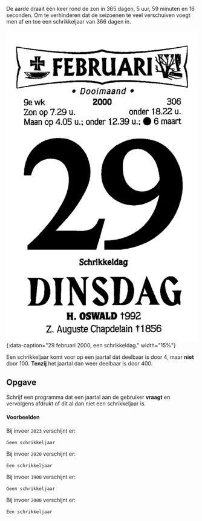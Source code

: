 De aarde draait één keer rond de zon in 365 dagen, 5 uur, 59 minuten en 16 seconden. Om te verhinderen dat de seizoenen te veel verschuiven voegt men af en toe een schrikkeljaar van 366 dagen in.

![Schrikkeldag](media/druivelaar.gif "Schrikkeldag"){:data-caption="29 februari 2000, een schrikkeldag." width="15%"}

Een schrikkeljaar komt voor op een jaartal dat deelbaar is door 4, maar **niet** door 100. **Tenzij** het jaartal dan weer deelbaar is door 400.

## Opgave
Schrijf een programma dat een jaartal aan de gebruiker **vraagt** en vervolgens afdrukt of dit al dan niet een schrikkeljaar is.

#### Voorbeelden
Bij invoer `2023` verschijnt er:
```
Geen schrikkeljaar
```

Bij invoer `2020` verschijnt er:
```
Een schrikkeljaar
```

Bij invoer `1900` verschijnt er:
```
Geen schrikkeljaar
```

Bij invoer `2000` verschijnt er:
```
Een schrikkeljaar
```